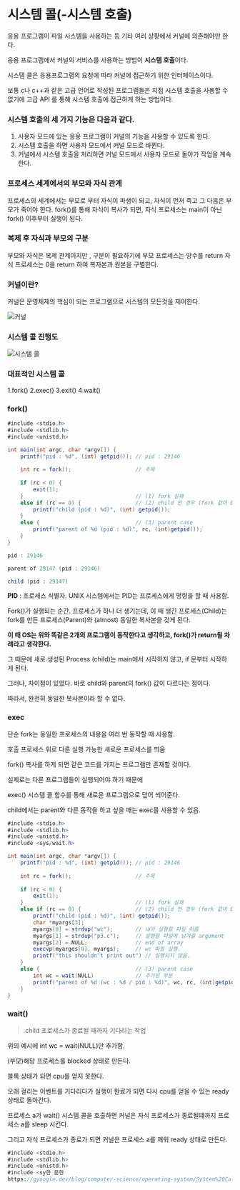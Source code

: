 # 시스템 콜(-시스템 호출) 

응용 프로그램이 파일 시스템을 사용하는 등 기타 여러 상황에서 커널에 의존해야만 한다.

응용 프로그램에서 커널의 서비스를 사용하는 방법이 **시스템 호출**이다.

시스템 콜은 응용프로그램의 요청에 따라 커널에 접근하기 위한 인터페이스이다.

보통 c나 c++과 같은 고급 언어로 작성된 프로그램들은 지접 시스템 호출을 사용할 수 없기에 고급 API 를 통해 시스템 호출에 접근하게 하는 방법이다.

### 시스템 호출의 세 가지 기능은 다음과 같다.

1. 사용자 모드에 있는 응용 프로그램이 커널의 기능을 사용할 수 있도록 한다.
2. 시스템 호출을 하면 사용자 모드에서 커널 모드로 바뀐다.
3. 커널에서 시스템 호출을 처리하면 커널 모드에서 사용자 모드로 돌아가 작업을 계속한다.

### 프로세스 세계에서의 부모와 자식 관계
프로세스의 세계에서는 부모로 부터 자식이 파생이 되고, 
자식이 먼저 죽고 그 다음은 부모가 죽어야 한다.
fork()를 통해 자식이 복사가 되면, 
자식 프로세스는 main이 아닌 fork() 이후부터 실행이 된다.

### 복제 후 자식과 부모의 구분

부모와 자식은 복제 관계이지만 , 구분이 필요하기에 
부모 프로세스는 양수를 return
자식 프로세스는 0을 return 
하여 복자본과 원본을 구별한다.

### 커널이란?
커널은 운영체제의 핵심이 되는 프로그램으로 시스템의 모든것을 제어한다.

![커널](https://github.com/user-attachments/assets/0f7bf547-38f9-45a7-804c-59ccbc0be743)

### 시스템 콜 진행도

![시스템 콜](https://github.com/user-attachments/assets/8daf8e3a-a3d6-496a-9d7f-173a7fb97e41)

### 대표적인 시스템 콜 
1.fork()
2.exec()
3.exit() 
4.wait()



### fork() 

```java
#include <stdio.h>
#include <stdlib.h>
#include <unistd.h>

int main(int argc, char *argv[]) {
    printf("pid : %d", (int) getpid()); // pid : 29146
    
    int rc = fork();					// 주목
    
    if (rc < 0) {
        exit(1);
    }									// (1) fork 실패
    else if (rc == 0) {					// (2) child 인 경우 (fork 값이 0)
        printf("child (pid : %d)", (int) getpid());
    }
    else {								// (3) parent case
        printf("parent of %d (pid : %d)", rc, (int)getpid());
    }
}
```

```java
pid : 29146

parent of 29147 (pid : 29146)

child (pid : 29147)
```

**PID** : 프로세스 식별자. UNIX 시스템에서는 PID는 프로세스에게 명령을 할 때 사용함.



Fork()가 실행되는 순간. 프로세스가 하나 더 생기는데, 이 때 생긴 프로세스(Child)는 fork를 만든 프로세스(Parent)와 (almost) 동일한 복사본을 갖게 된다.

**이 때 OS는 위와 똑같은 2개의 프로그램이 동작한다고 생각하고, fork()가 return될 차례라고 생각한다.**

그 때문에 새로 생성된 Process (child)는 main에서 시작하지 않고, if 문부터 시작하게 된다.

그러나, 차이점이 있었다. 바로 child와 parent의 fork() 값이 다르다는 점이다. 

따라서, 완전히 동일한 복사본이라 할 수 없다.


### **exec**

단순 fork는 동일한 프로세스의 내용을 여러 번 동작할 때 사용함.

호출 프로세스 위로 다른 실행 가능한 새로운 프로세스를 띄움

fork() 복사를 하게 되면 같은 코드를 가지는 프로그램만 존재할 것이다.

실제로는 다른 프로그램들이 실행되어야 하기 때문에 

exec() 시스템 콜 함수를 통해 새로운 프로그램으로 덮어 씌어준다. 

child에서는 parent와 다른 동작을 하고 싶을 때는 exec를 사용할 수 있음.

```java
#include <stdio.h>
#include <stdlib.h>
#include <unistd.h>
#include <sys/wait.h>

int main(int argc, char *argv[]) {
    printf("pid : %d", (int) getpid()); // pid : 29146
    
    int rc = fork();					// 주목
    
    if (rc < 0) {
        exit(1);
    }									// (1) fork 실패
    else if (rc == 0) {					// (2) child 인 경우 (fork 값이 0)
        printf("child (pid : %d)", (int) getpid());
        char *myargs[3];
        myargs[0] = strdup("wc");		// 내가 실행할 파일 이름
        myargs[1] = strdup("p3.c");		// 실행할 파일에 넘겨줄 argument
        myargs[2] = NULL;				// end of array
        execvp(myarges[0], myargs);		// wc 파일 실행.
        printf("this shouldn't print out") // 실행되지 않음.
    }
    else {								// (3) parent case
        int wc = wait(NULL)				// 추가된 부분
        printf("parent of %d (wc : %d / pid : %d)", wc, rc, (int)getpid());
    }
}
```

### wait()

> child 프로세스가 종료될 때까지 기다리는 작업
> 

위의 예시에 int wc = wait(NULL)만 추가함.

(부모)해당 프로세스를 blocked 상태로 만든다.

블록 상태가 되면 cpu를 얻지 못한다.

오래 걸리는 이벤트를 기다리다가 실행이 완료가 되면 다시 cpu를 얻을 수 있는 ready 상태로 돌아간다.

프로세스 a가 wait() 시스템 콜을 호출하면 커널은 자식 프로세스가 종료될떄까지 프로세스 a를 sleep 시킨다.

그리고 자식 프로세스가 종료가 되면 커널은 프로세스 a를 깨워 ready 상태로 만든다.

```java
#include <stdio.h>
#include <stdlib.h>
#include <unistd.h>
#include <sy한 문헌
https://gyoogle.dev/blog/computer-science/operating-system/System%20Call.html
